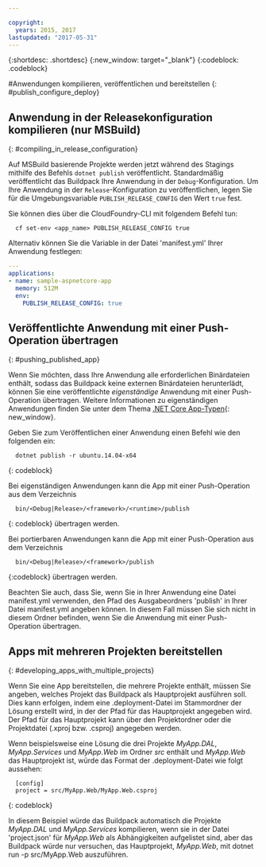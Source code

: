 ```yaml
---

copyright:
  years: 2015, 2017
lastupdated: "2017-05-31"
---
```


{:shortdesc: .shortdesc}
{:new_window: target="_blank"}
{:codeblock: .codeblock}


#Anwendungen kompilieren, veröffentlichen und bereitstellen
{: #publish_configure_deploy}

## Anwendung in der Releasekonfiguration kompilieren (nur MSBuild)
{: #compiling_in_release_configuration}

Auf MSBuild basierende Projekte werden jetzt während des Stagings mithilfe des Befehls `dotnet publish` veröffentlicht. Standardmäßig veröffentlicht das Buildpack Ihre Anwendung in der `Debug`-Konfiguration.
Um Ihre Anwendung in der `Release`-Konfiguration zu veröffentlichen, legen Sie für die Umgebungsvariable `PUBLISH_RELEASE_CONFIG` den Wert `true` fest.

Sie können dies über die CloudFoundry-CLI mit folgendem Befehl tun: 

```shell
  cf set-env <app_name> PUBLISH_RELEASE_CONFIG true
```

Alternativ können Sie die Variable in der Datei 'manifest.yml' Ihrer Anwendung festlegen: 

```yml
---
applications:
- name: sample-aspnetcore-app
  memory: 512M
  env:
    PUBLISH_RELEASE_CONFIG: true
```

## Veröffentlichte Anwendung mit einer Push-Operation übertragen
{: #pushing_published_app}

Wenn Sie möchten, dass Ihre Anwendung alle erforderlichen Binärdateien enthält, sodass das Buildpack keine
externen Binärdateien herunterlädt, können Sie eine veröffentlichte *eigenständige* Anwendung mit einer Push-Operation
übertragen.  Weitere Informationen zu eigenständigen Anwendungen finden Sie unter dem Thema [.NET Core App-Typen](https://docs.microsoft.com/en-us/dotnet/articles/core/app-types){: new_window}.

Geben Sie zum Veröffentlichen einer Anwendung einen Befehl wie den folgenden ein:
```
  dotnet publish -r ubuntu.14.04-x64 
```
{: codeblock}

Bei eigenständigen Anwendungen kann die App mit einer Push-Operation aus dem Verzeichnis 
```
  bin/<Debug|Release>/<framework>/<runtime>/publish
```
{: codeblock}
übertragen werden.

Bei portierbaren Anwendungen kann die App mit einer Push-Operation aus dem Verzeichnis 
```
  bin/<Debug|Release>/<framework>/publish
```
{:codeblock}
übertragen werden.

Beachten Sie auch, dass Sie, wenn Sie in Ihrer Anwendung eine Datei manifest.yml verwenden, den Pfad des Ausgabeordners 'publish' in Ihrer Datei manifest.yml angeben können.  In diesem Fall müssen Sie sich nicht in diesem Ordner befinden, wenn Sie die Anwendung mit einer Push-Operation übertragen.

## Apps mit mehreren Projekten bereitstellen
{: #developing_apps_with_multiple_projects}

Wenn Sie eine App bereitstellen, die mehrere Projekte enthält, müssen Sie angeben, welches Projekt das Buildpack als Hauptprojekt ausführen soll. Dies kann erfolgen, indem eine .deployment-Datei im Stammordner der Lösung erstellt wird, in der der Pfad für das Hauptprojekt angegeben wird. Der Pfad für das Hauptprojekt kann über den Projektordner oder die Projektdatei (.xproj bzw. .csproj) angegeben werden.

Wenn beispielsweise eine Lösung die drei Projekte *MyApp.DAL*, *MyApp.Services* und *MyApp.Web* im Ordner *src* enthält und *MyApp.Web* das Hauptprojekt ist, würde das Format der .deployment-Datei wie folgt aussehen:
```
  [config]
  project = src/MyApp.Web/MyApp.Web.csproj
```
{: codeblock}

In diesem Beispiel würde das Buildpack automatisch die Projekte *MyApp.DAL* und *MyApp.Services* kompilieren, wenn sie in der Datei 'project.json' für *MyApp.Web* als Abhängigkeiten aufgelistet sind, aber das Buildpack würde nur versuchen, das Hauptprojekt, *MyApp.Web*, mit dotnet run -p src/MyApp.Web auszuführen. 
